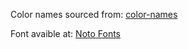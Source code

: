 Color names sourced from: [color-names](https://github.com/meodai/color-names)

Font avaible at: [Noto Fonts](https://github.com/notofonts/noto-source)
